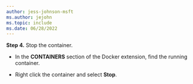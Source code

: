 ```yaml
---
author: jess-johnson-msft
ms.author: jejohn
ms.topic: include
ms.date: 06/28/2022
---
```


**Step 4.** Stop the container.

* In the **CONTAINERS** section of the Docker extension, find the running container.

* Right click the container and select **Stop**.
